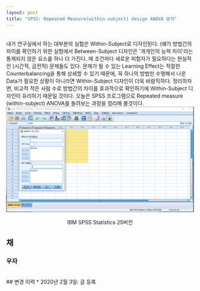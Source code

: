 ```yaml
---
layout: post
title: "SPSS: Repeated Measure(within-subject) design ANOVA 분석"
---
```

<br>
내가 연구실에서 하는 대부분의 실험은 Within-Subject로 디자인된다. (왜?) 방법간의 차이를 확인하기 위한 실험에서 Between-Subject 디자인은 '개개인의 능력 차이'라는 통제되지 않은 요소를 하나 더 가진다. 매 조건마다 새로운 피험자가 필요하다는 현실적인 (시간적, 금전적) 문제들도 있다. 문제가 될 수 있는 Learning Effect는 적절한 Counterbalancing을 통해 상쇄할 수 있기 때문에, 꼭 하나의 방법만 수행해서 나온 Data가 필요한 상황이 아니라면 Within-Subject 디자인이 더욱 바람직하다. 정리하자면, 비교적 적은 사람 수로 방법간의 차이를 효과적으로 확인하기에 Within-Subject 디자인이 유리하기 때문일 것이다. 오늘은 SPSS 프로그램으로 Repeated measure (within-subject) ANOVA를 돌려보는 과정을 정리해 볼것이다.

<img src="/assets/RManova/SPSSoverview.PNG" width="600">
<p style='text-align:center'>IBM SPSS Statistics 25버전</p>


## 채

### 우자

<br>
## 변경 이력
* 2020년 2월 3일: 글 등록
